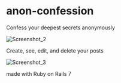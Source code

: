 # anon-confession

Confess your deepest secrets anonymously

![Screenshot_2](https://user-images.githubusercontent.com/36741965/215659582-05c8dacc-bfe5-4236-b1da-8e9a249b306f.png)

Create, see, edit, and delete your posts

![Screenshot_3](https://user-images.githubusercontent.com/36741965/215659627-d456e905-b00b-4e20-8396-432cf4c4ada2.png)

made with Ruby on Rails 7

